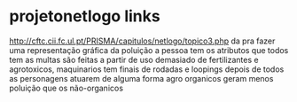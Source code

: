 # projetonetlogo links

http://cftc.cii.fc.ul.pt/PRISMA/capitulos/netlogo/topico3.php
da pra fazer uma representação gráfica da poluição
a pessoa tem os atributos que todos tem
as multas são feitas a partir de uso demasiado de fertilizantes e agrotoxicos, maquinarios
tem finais de rodadas e loopings depois de todos as personagens atuarem de alguma forma
agro organicos geram menos poluição que os não-organicos
